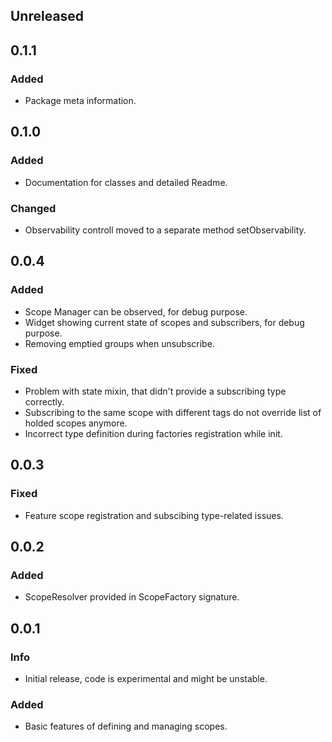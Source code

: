 ## Unreleased

## 0.1.1
### Added
* Package meta information.

## 0.1.0
### Added
* Documentation for classes and detailed Readme.
### Changed
* Observability controll moved to a separate method setObservability.

## 0.0.4
### Added
* Scope Manager can be observed, for debug purpose.
* Widget showing current state of scopes and subscribers, for debug purpose.
* Removing emptied groups when unsubscribe.
### Fixed
* Problem with state mixin, that didn't provide a subscribing type correctly.
* Subscribing to the same scope with different tags do not override list of holded scopes anymore.
* Incorrect type definition during factories registration while init.

## 0.0.3
### Fixed
* Feature scope registration and subscibing type-related issues.

## 0.0.2
### Added
* ScopeResolver provided in ScopeFactory signature.

## 0.0.1
### Info
* Initial release, code is experimental and might be unstable.

### Added
* Basic features of defining and managing scopes.